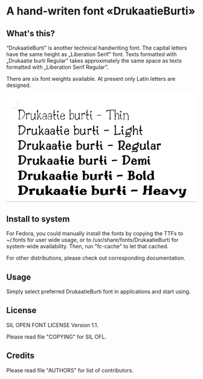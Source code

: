 # A hand-writen font «DrukaatieBurti»

## What's this?


“DrukaatieBurti” is another technical handwriting font. The capital 
letters have the same height as „Liberation Serif” font. Texts 
formatted with „Drukaatie burti Regular” takes approximately the 
same space as texts formatted with „Liberation Serif Regular”.

There are six font weights available.
At present only Latin letters are designed.

<img src=DrukaatieBurti-0.14.3.png>

## Install to system


For Fedora, you could manually install the fonts by copying the TTFs to 
~/.fonts for user wide usage, or to /usr/share/fonts/DrukaatieBurti 
for system-wide availability. Then, run "fc-cache" to let that cached.

For other distributions, please check out corresponding documentation.


## Usage

Simply select preferred DrukaatieBurti font in applications and start using.


## License

SIL OPEN FONT LICENSE Version 1.1.

Please read file "COPYING" for SIL OFL.


## Credits

Please read file "AUTHORS" for list of contributors.
